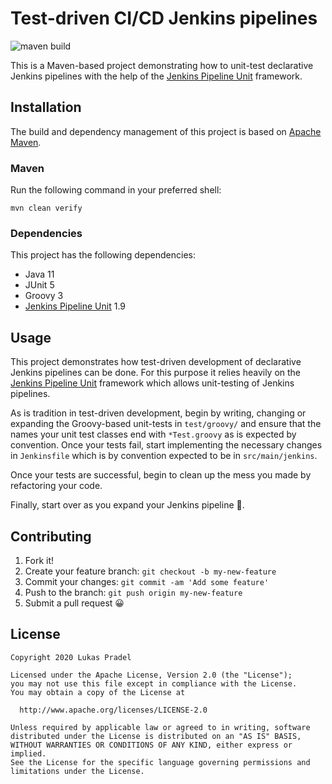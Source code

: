 Test-driven CI/CD Jenkins pipelines
==================
![maven build](https://github.com/lpradel/test-driven-jenkins-pipeline/workflows/maven-build/badge.svg)

This is a Maven-based project demonstrating how to unit-test declarative Jenkins pipelines with the
help of the [Jenkins Pipeline Unit](https://github.com/jenkinsci/JenkinsPipelineUnit) framework.

## Installation

The build and dependency management of this project is based on [Apache Maven](https://maven.apache.org/).

### Maven

Run the following command in your preferred shell:

```shell
mvn clean verify
```

### Dependencies

This project has the following dependencies:
- Java 11
- JUnit 5
- Groovy 3
- [Jenkins Pipeline Unit](https://github.com/jenkinsci/JenkinsPipelineUnit) 1.9

## Usage

This project demonstrates how test-driven development of declarative Jenkins pipelines can be done.
For this purpose it relies heavily on the
[Jenkins Pipeline Unit](https://github.com/jenkinsci/JenkinsPipelineUnit) framework which allows unit-testing
of Jenkins pipelines.

As is tradition in test-driven development, begin by writing, changing or expanding the Groovy-based unit-tests
in `test/groovy/` and ensure that the names your unit test classes end with `*Test.groovy` as is
expected by convention. Once your tests fail, start implementing the necessary changes in `Jenkinsfile`
which is by convention expected to be in `src/main/jenkins`.

Once your tests are successful, begin to clean up the mess you made by refactoring your code.

Finally, start over as you expand your Jenkins pipeline :construction_worker:.

## Contributing

1. Fork it!
2. Create your feature branch: `git checkout -b my-new-feature`
3. Commit your changes: `git commit -am 'Add some feature'`
4. Push to the branch: `git push origin my-new-feature`
5. Submit a pull request :grinning:

## License

    Copyright 2020 Lukas Pradel
    
    Licensed under the Apache License, Version 2.0 (the "License");
    you may not use this file except in compliance with the License.
    You may obtain a copy of the License at
    
      http://www.apache.org/licenses/LICENSE-2.0
    
    Unless required by applicable law or agreed to in writing, software
    distributed under the License is distributed on an "AS IS" BASIS,
    WITHOUT WARRANTIES OR CONDITIONS OF ANY KIND, either express or implied.
    See the License for the specific language governing permissions and
    limitations under the License.
